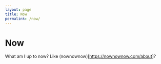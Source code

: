 ```yaml
---
layout: page
title: Now
permalink: /now/
---
```


# Now

What am I up to now? Like (nownownow)[https://nownownow.com/about]?

